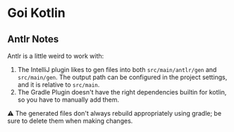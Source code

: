 # Goi Kotlin

## Antlr Notes

Antlr is a little weird to work with:
1. The IntelliJ plugin likes to gen files into both `src/main/antlr/gen` and `src/main/gen`. The output path
   can be configured in the project settings, and it is relative to `src/main`.
2. The Gradle Plugin doesn't have the right dependencies builtin for kotlin, so you have to manually add them.

⚠️ The generated files don't always rebuild appropriately using gradle; be sure to delete them when making changes.